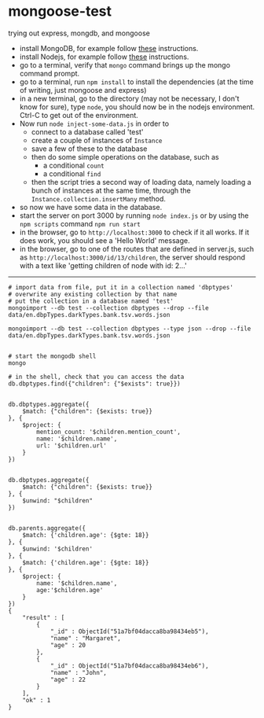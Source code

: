 # mongoose-test
trying out express, mongdb, and mongoose


- install MongoDB, for example follow [these](https://docs.mongodb.com/v3.2/tutorial/install-mongodb-on-ubuntu/) instructions.
- install Nodejs, for example follow [these](https://www.digitalocean.com/community/tutorials/how-to-install-node-js-on-ubuntu-16-04#how-to-install-using-a-ppa) instructions.
- go to a terminal, verify that ``mongo`` command brings up the mongo command prompt.
- go to a terminal, run ``npm install`` to install the dependencies (at the time of writing, just mongoose and express)
- in a new terminal, go to the directory (may not be necessary, I don't know for sure), type ``node``, you should now be in the nodejs environment. Ctrl-C to get out of the environment.
- Now run ``node inject-some-data.js`` in order to
    - connect to a database called 'test'
    - create a couple of instances of ``Instance``
    - save a few of these to the database
    - then do some simple operations on the database, such as
        - a conditional ``count``
        - a conditional ``find``
    - then the script tries a second way of loading data, namely loading a bunch of instances at the same time, through the ``Instance.collection.insertMany`` method.
- so now we have some data in the database.
- start the server on port 3000 by running ``node index.js`` or by using the ``npm scripts`` command ``npm run start``
- in the browser, go to ``http://localhost:3000`` to check if it all works. If it does work, you should see a 'Hello World' message.
- in the browser, go to one of the routes that are defined in server.js, such as ``http://localhost:3000/id/13/children``, the server should respond with a text like 'getting children of node with id: 2...'



---
```
# import data from file, put it in a collection named 'dbptypes'
# overwrite any existing collection by that name
# put the collection in a database named 'test'
mongoimport --db test --collection dbptypes --drop --file data/en.dbpTypes.darkTypes.bank.tsv.words.json

mongoimport --db test --collection dbptypes --type json --drop --file data/en.dbpTypes.darkTypes.bank.tsv.words.json


# start the mongodb shell
mongo

# in the shell, check that you can access the data
db.dbptypes.find({"children": {"$exists": true}})
```




```

db.dbptypes.aggregate({
    $match: {"children": {$exists: true}}
}, {
    $project: {
        mention_count: '$children.mention_count',
        name: '$children.name',
        url: '$children.url'
    }
})


db.dbptypes.aggregate({
    $match: {"children": {$exists: true}}
}, {
    $unwind: "$children"
})


db.parents.aggregate({
    $match: {'children.age': {$gte: 18}}
}, {
    $unwind: '$children'
}, {
    $match: {'children.age': {$gte: 18}}
}, {
    $project: {
        name: '$children.name',
        age:'$children.age'
    }
})
{
    "result" : [
        {
            "_id" : ObjectId("51a7bf04dacca8ba98434eb5"),
            "name" : "Margaret",
            "age" : 20
        },
        {
            "_id" : ObjectId("51a7bf04dacca8ba98434eb6"),
            "name" : "John",
            "age" : 22
        }
    ],
    "ok" : 1
}

```